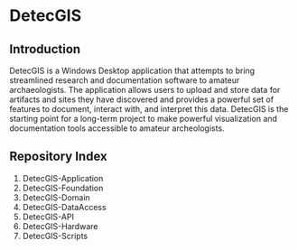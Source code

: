 # DetecGIS
## Introduction

DetecGIS is a Windows Desktop application that attempts to bring streamlined research and documentation software to amateur archaeologists. The application allows users to upload and store data for artifacts and sites they have discovered and provides a powerful set of features to document, interact with, and interpret this data. DetecGIS is the starting point for a long-term project to make powerful visualization and documentation tools accessible to amateur archeologists.

## Repository Index
1. DetecGIS-Application
2. DetecGIS-Foundation
3. DetecGIS-Domain
4. DetecGIS-DataAccess
5. DetecGIS-API
6. DetecGIS-Hardware
7. DetecGIS-Scripts
